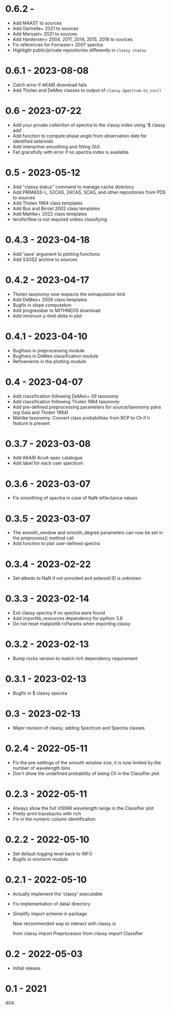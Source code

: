 # 0.6.2 -
- Add M4AST to sources
- Add Gartrelle+ 2021 to sources
- Add Marsset+ 2021 to sources
- Add Hardersen+ 2004, 2011, 2014, 2015, 2018 to sources
- Fix references for Fornasier+ 2007 spectra
- Highlight public/private repositories differently in `classy status`

# 0.6.1 - 2023-08-08
- Catch error if AKARI download fails
- Add Tholen and DeMeo classes to output of `classy.Spectrum.to_csv()`

# 0.6 - 2023-07-22
- Add your private collection of spectra to the classy index using '$ classy add'.
- Add function to compute phase angle from observation date for identified asteroids
- Add interactive smoothing and fitting GUI.
- Fail gracefully with error if no spectra index is available

# 0.5 - 2023-05-12
- Add "classy status" command to manage cache directory
- Add PRIMASS-L, 52CAS, 24CAS, SCAS, and other repositories from PDS to sources
- Add Tholen 1984 class templates
- Add Bus and Binzel 2002 class templates
- Add Mahlke+ 2022 class templates
- tensforflow is not required unless classifying

# 0.4.3 - 2023-04-18
- Add 'save' argument to plotting functions
- Add S3OS2 archive to sources

# 0.4.2 - 2023-04-17
- Tholen taxonomy now respects the extrapolation limit
- Add DeMeo+ 2009 class templates
- Bugfix in slope computation
- Add progressbar to MITHNEOS download
- Add minimum y-limit delta in plot

# 0.4.1 - 2023-04-10
- Bugfixes in preprocessing module
- Bugfixes in DeMeo classification module
- Refinements in the plotting module

# 0.4 - 2023-04-07
- Add classification following DeMeo+ 09 taxonomy
- Add classification following Tholen 1984 taxonomy
- Add pre-defined preprocessing parameters for source/taxonomy pairs (eg Gaia and Tholen 1984)
- Mahlke taxonomy: Convert class probabilities from BCP to Ch if h feature is present

# 0.3.7 - 2023-03-08
- Add AKARI AcuA-spec catalogue
- Add label for each user spectrum

# 0.3.6 - 2023-03-07
- Fix smoothing of spectra in case of NaN reflectance values

# 0.3.5 - 2023-03-07
- The smooth_window and smooth_degree parameters can now be set in the preprocess() method call
- Add function to plot user-defined spectra

# 0.3.4 - 2023-02-22
- Set albedo to NaN if not provided and asteroid ID is unknown

# 0.3.3 - 2023-02-14
- Exit classy spectra if no spectra were found
- Add importlib_resources dependency for python 3.8
- Do not reset matplotlib rcParams when importing classy

# 0.3.2 - 2023-02-13
- Bump rocks version to match rich dependency requirement

# 0.3.1 - 2023-02-13
- Bugfix in $ classy spectra

# 0.3 - 2023-02-13
- Major revision of classy, adding Spectrum and Spectra classes

# 0.2.4 - 2022-05-11
- Fix the pre-settings of the smooth window size, it is now limited by the number of wavelength bins
- Don't show the undefined probability of being Ch in the Classifier plot

# 0.2.3 - 2022-05-11
- Always show the full VISNIR wavelength range in the Classifier plot
- Pretty-print tracebacks with rich
- Fix in the numeric column identification

# 0.2.2 - 2022-05-10
- Set default logging level back to INFO
- Bugfix in mixnorm module

# 0.2.1 - 2022-05-10
- Actually implement the 'classy' executable
- Fix implementation of data/ directory
- Simplify import scheme in package

  New recommended way to interact with classy is

    from classy import Preprocessor
    from classy import Classifier

# 0.2 - 2022-05-03
- Initial release

# 0.1 - 2021
404
